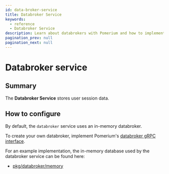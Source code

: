 ```yaml
---
id: data-broker-service
title: Databroker Service
keywords:
  - reference
  - Databroker Service
description: Learn about databrokers with Pomerium and how to implement your own in-memory database used by the databroker service. 
pagination_prev: null
pagination_next: null
---
```


# Databroker service

## Summary

The **Databroker Service** stores user session data.

## How to configure

By default, the `databroker` service uses an in-memory databroker.

To create your own databroker, implement Pomerium's [databroker gRPC interface](https://github.com/pomerium/pomerium/blob/main/pkg/grpc/databroker/databroker.proto).

For an example implementation, the in-memory database used by the databroker service can be found here:

- [pkg/databroker/memory](https://github.com/pomerium/pomerium/tree/main/pkg/databroker/memory)

